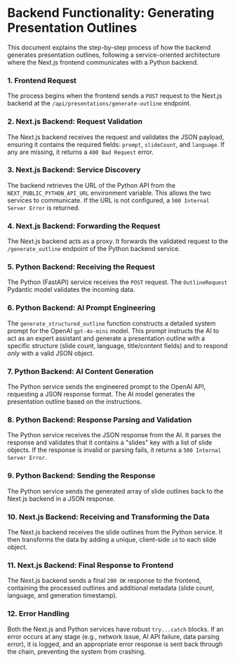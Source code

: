 # Backend Functionality: Generating Presentation Outlines

This document explains the step-by-step process of how the backend generates presentation outlines, following a service-oriented architecture where the Next.js frontend communicates with a Python backend.

### 1. Frontend Request
The process begins when the frontend sends a `POST` request to the Next.js backend at the `/api/presentations/generate-outline` endpoint.

### 2. Next.js Backend: Request Validation
The Next.js backend receives the request and validates the JSON payload, ensuring it contains the required fields: `prompt`, `slideCount`, and `language`. If any are missing, it returns a `400 Bad Request` error.

### 3. Next.js Backend: Service Discovery
The backend retrieves the URL of the Python API from the `NEXT_PUBLIC_PYTHON_API_URL` environment variable. This allows the two services to communicate. If the URL is not configured, a `500 Internal Server Error` is returned.

### 4. Next.js Backend: Forwarding the Request
The Next.js backend acts as a proxy. It forwards the validated request to the `/generate_outline` endpoint of the Python backend service.

### 5. Python Backend: Receiving the Request
The Python (FastAPI) service receives the `POST` request. The `OutlineRequest` Pydantic model validates the incoming data.

### 6. Python Backend: AI Prompt Engineering
The `generate_structured_outline` function constructs a detailed system prompt for the OpenAI `gpt-4o-mini` model. This prompt instructs the AI to act as an expert assistant and generate a presentation outline with a specific structure (slide count, language, title/content fields) and to respond *only* with a valid JSON object.

### 7. Python Backend: AI Content Generation
The Python service sends the engineered prompt to the OpenAI API, requesting a JSON response format. The AI model generates the presentation outline based on the instructions.

### 8. Python Backend: Response Parsing and Validation
The Python service receives the JSON response from the AI. It parses the response and validates that it contains a "slides" key with a list of slide objects. If the response is invalid or parsing fails, it returns a `500 Internal Server Error`.

### 9. Python Backend: Sending the Response
The Python service sends the generated array of slide outlines back to the Next.js backend in a JSON response.

### 10. Next.js Backend: Receiving and Transforming the Data
The Next.js backend receives the slide outlines from the Python service. It then transforms the data by adding a unique, client-side `id` to each slide object.

### 11. Next.js Backend: Final Response to Frontend
The Next.js backend sends a final `200 OK` response to the frontend, containing the processed outlines and additional metadata (slide count, language, and generation timestamp).

### 12. Error Handling
Both the Next.js and Python services have robust `try...catch` blocks. If an error occurs at any stage (e.g., network issue, AI API failure, data parsing error), it is logged, and an appropriate error response is sent back through the chain, preventing the system from crashing.
